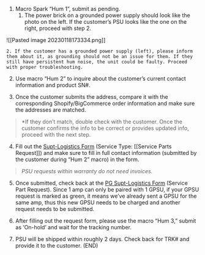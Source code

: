 1.  Macro Spark “Hum 1”, submit as pending.
	1. The power brick on a grounded power supply should look like the photo on the left. If the customer’s PSU looks like the one on the right, proceed with step 2. 
   
   ![[Pasted image 20230118173334.png]]

	2. If the customer has a grounded power supply (left), please inform them about it, as grounding should not be an issue for them. If they still have persistent hum noise, the unit could be faulty. Proceed with proper troubleshooting.

2.  Use macro “Hum 2” to inquire about the customer’s current contact information and product SN#. 

3.  Once the customer submits the address, compare it with the corresponding Shopify/BigCommerce order information and make sure the addresses are matched. 
   
> *If they don’t match, double check with the customer. Once the customer confirms the info to be correct or provides updated info, proceed with the next step.

4.  Fill out the [Supt-Logistics Form](https://docs.google.com/forms/d/e/1FAIpQLSdd0Hei0HZSqwf_bzUTIdutMvE_a_N2VGuOc5fta-jwun69PA/viewform?fbzx=4036418607483484801) (Service Type: [[Service Parts Request]]) and make sure to fill in full contact information (submitted by the customer during “Hum 2” macro) in the form.  
   
>  *PSU requests within warranty do not need invoices.*

5.  Once submitted, check back at the [PG Supt-Logistics Form](https://docs.google.com/spreadsheets/d/1Fy29NhrA1tZJXq3LkVxNPUamxsd1ddPnmv3llIYY2E4/edit?usp=sharing) (Service Part Request). Since 1 amp can only be paired with 1 GPSU, if your GPSU request is marked as green, it means we’ve already sent a GPSU for the same amp, thus this new GPSU needs to be charged and another request needs to be submitted.

6.  After filling out the request form, please use the macro “Hum 3,” submit as ‘On-hold’ and wait for the tracking number.
   
7. PSU will be shipped within roughly 2 days. Check back for TRK# and provide it to the customer. (END)